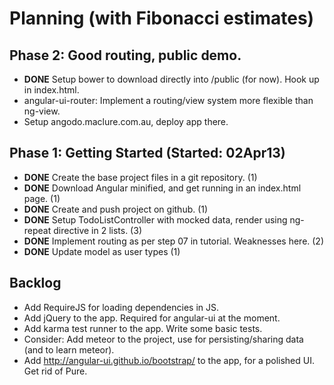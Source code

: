 # Planning (with Fibonacci estimates)

## Phase 2: Good routing, public demo.

* **DONE** Setup bower to download directly into /public (for now). Hook up in index.html.
* angular-ui-router: Implement a routing/view system more flexible than ng-view.
* Setup angodo.maclure.com.au, deploy app there.

## Phase 1: Getting Started (Started: 02Apr13)

* **DONE** Create the base project files in a git repository. (1)
* **DONE** Download Angular minified, and get running in an index.html page. (1)
* **DONE** Create and push project on github. (1)
* **DONE** Setup TodoListController with mocked data, render using ng-repeat directive in 2 lists. (3)
* **DONE** Implement routing as per step 07 in tutorial. Weaknesses here. (2)
* **DONE** Update model as user types (1)

## Backlog

* Add RequireJS for loading dependencies in JS.
* Add jQuery to the app. Required for angular-ui at the moment.
* Add karma test runner to the app. Write some basic tests.
* Consider: Add meteor to the project, use for persisting/sharing data (and to learn meteor).
* Add http://angular-ui.github.io/bootstrap/ to the app, for a polished UI. Get rid of Pure.